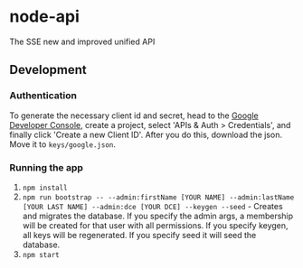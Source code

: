 # node-api

The SSE new and improved unified API

## Development

### Authentication
To generate the necessary client id and secret, head to the [Google Developer Console](https://console.developers.google.com/project), create a project, select 'APIs & Auth > Credentials', and finally click 'Create a new Client ID'.  After you do this, download the json.  Move it to `keys/google.json`.


### Running the app
1. `npm install`
2. `npm run bootstrap -- --admin:firstName [YOUR NAME] --admin:lastName [YOUR LAST NAME] --admin:dce [YOUR DCE] --keygen --seed` - Creates and migrates the
database. If you specify the admin args, a membership will be created for that
user with all permissions. If you specify keygen, all keys will be regenerated.
If you specify seed it will seed the database.
3. `npm start`
